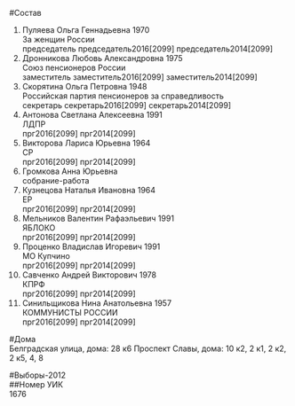 #Состав  
1. Пуляева Ольга Геннадьевна 1970  
    За женщин России  
    председатель председатель2016[2099] председатель2014[2099]  
2. Дронникова Любовь Александровна 1975  
    Союз пенсионеров России  
    заместитель заместитель2016[2099] заместитель2014[2099]  
3. Скорятина Ольга Петровна 1948  
    Российская партия пенсионеров за справедливость  
    секретарь секретарь2016[2099] секретарь2014[2099]  
4. Антонова Светлана Алексеевна 1991  
    ЛДПР  
    прг2016[2099] прг2014[2099]  
5. Викторова Лариса Юрьевна 1964  
    СР  
    прг2016[2099] прг2014[2099]  
6. Громкова Анна Юрьевна  
    собрание-работа  
7. Кузнецова Наталья Ивановна 1964  
    ЕР  
    прг2016[2099] прг2014[2099]  
8. Мельников Валентин Рафаэльевич 1991  
    ЯБЛОКО  
    прг2016[2099] прг2014[2099]  
9. Проценко Владислав Игоревич 1991  
    МО Купчино  
    прг2016[2099] прг2014[2099]  
10. Савченко Андрей Викторович 1978  
    КПРФ  
    прг2016[2099] прг2014[2099]  
11. Синильщикова Нина Анатольевна 1957  
    КОММУНИСТЫ РОССИИ  
    прг2016[2099] прг2014[2099]  
  
#Дома  
Белградская улица, дома: 28 к6 Проспект Славы, дома: 10 к2, 2 к1, 2 к2, 2 к5, 4, 8  
  
#Выборы-2012  
##Номер УИК  
1676  

